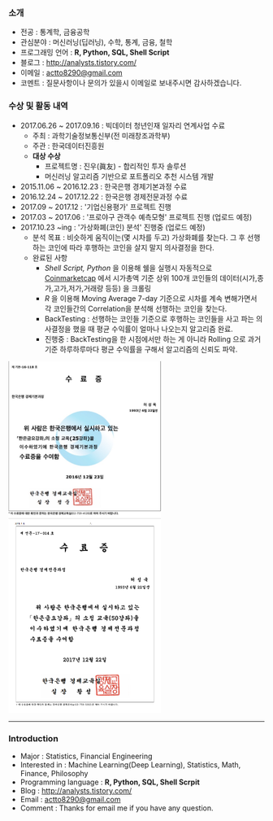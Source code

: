 ### 소개
- 전공 : 통계학, 금융공학
- 관심분야 : 머신러닝(딥러닝), 수학, 통계, 금융, 철학
- 프로그래밍 언어 : __R, Python, SQL, Shell Script__
- 블로그 : <http://analysts.tistory.com/>
- 이메일 : actto8290@gmail.com
- 코멘트 : 질문사항이나 문의가 있을시 이메일로 보내주시면 감사하겠습니다.

### 수상 및 활동 내역

- 2017.06.26 ~ 2017.09.16 : 빅데이터 청년인재 일자리 연계사업 수료
  - 주최 : 과학기술정보통신부(전 미래창조과학부)
  - 주관 : 한국데이터진흥원
  - __대상 수상__
    - 프로젝트명 : 진우(眞友) - 합리적인 투자 솔루션
    - 머신러닝 알고리즘 기반으로 포트폴리오 추천 시스템 개발
- 2015.11.06 ~ 2016.12.23 : 한국은행 경제기본과정 수료
- 2016.12.24 ~ 2017.12.22 : 한국은행 경제전문과정 수료
- 2017.09 ~ 2017.12 : '기업신용평가' 프로젝트 진행 
- 2017.03 ~ 2017.06 : '프로야구 관객수 예측모형' 프로젝트 진행 (업로드 예정)
- 2017.10.23 ~ing : '가상화폐(코인) 분석' 진행중 (업로드 예정)
  - 분석 목표 : 비슷하게 움직이는(몇 시차를 두고) 가상화폐를 찾는다. 그 후 선행하는 코인에 따라 후행하는 코인을 살지 말지 의사결정을 한다.
  - 완료된 사항
    - _Shell Script, Python_ 을 이용해 쉘을 실행시 자동적으로 [Coinmarketcap](https://coinmarketcap.com/) 에서 시가총액 기준 상위 100개 코인들의 데이터(시가,종가,고가,저가,거래량 등등) 을 크롤링
    - _R_ 을 이용해 Moving Average 7-day 기준으로 시차를 계속 변해가면서 각 코인들간의 Correlation을 분석해 선행하는 코인을 찾는다.
    - BackTesting : 선행하는 코인들 기준으로 후행하는 코인들을 사고 파는 의사결정을 했을 때 평균 수익률이 얼마나 나오는지 알고리즘 완료.
    - 진행중 : BackTesting을 한 시점에서만 하는 게 아니라 Rolling 으로 과거 기준 하루하루마다 평균 수익률을 구해서 알고리즘의 신뢰도 파악.


<img src="./picture/basic.png" width="300">                     <img src="./picture/professional.png" width="300">



-------
### Introduction

- Major : Statistics, Financial Engineering
- Interested in : Machine Learning(Deep Learning), Statistics, Math, Finance, Philosophy
- Programming language : __R, Python, SQL, Shell Scrpit__
- Blog : <http://analysts.tistory.com/>
- Email : actto8290@gmail.com
- Comment : Thanks for email me if you have any question.